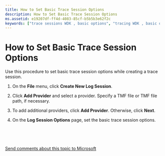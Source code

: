 ```yaml
---
title: How to Set Basic Trace Session Options
description: How to Set Basic Trace Session Options
ms.assetid: e19207df-ff4d-4083-85cf-b5b5b3e62f2c
keywords: ["trace sessions WDK , basic options", "tracing WDK , basic options", "software tracing WDK , basic options"]
---
```


# How to Set Basic Trace Session Options


Use this procedure to set basic trace session options while creating a trace session.

1.  On the **File** menu, click **Create New Log Session**.

2.  Click **Add Provider** and select a provider. Specify a TMF file or TMF file path, if necessary.

3.  To add additional providers, click **Add Provider**. Otherwise, click **Next**.

4.  On the **Log Session Options** page, set the basic trace session options.

 

 

[Send comments about this topic to Microsoft](mailto:wsddocfb@microsoft.com?subject=Documentation%20feedback%20[devtest\devtest]:%20How%20to%20Set%20Basic%20Trace%20Session%20Options%20%20RELEASE:%20%2811/17/2016%29&body=%0A%0APRIVACY%20STATEMENT%0A%0AWe%20use%20your%20feedback%20to%20improve%20the%20documentation.%20We%20don't%20use%20your%20email%20address%20for%20any%20other%20purpose,%20and%20we'll%20remove%20your%20email%20address%20from%20our%20system%20after%20the%20issue%20that%20you're%20reporting%20is%20fixed.%20While%20we're%20working%20to%20fix%20this%20issue,%20we%20might%20send%20you%20an%20email%20message%20to%20ask%20for%20more%20info.%20Later,%20we%20might%20also%20send%20you%20an%20email%20message%20to%20let%20you%20know%20that%20we've%20addressed%20your%20feedback.%0A%0AFor%20more%20info%20about%20Microsoft's%20privacy%20policy,%20see%20http://privacy.microsoft.com/default.aspx. "Send comments about this topic to Microsoft")




